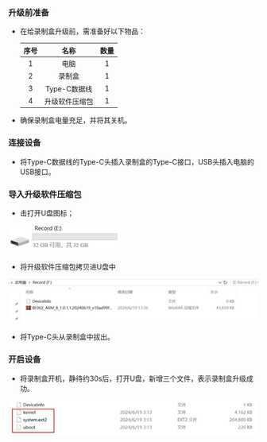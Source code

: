 ### 升级前准备

- 在给录制盒升级前，需准备好以下物品：

   
    |序号|名称|数量|
    |:--:|:-:|:-:|
    |1|电脑|1|
    |2|录制盒|1|
    |3|Type-C数据线|1|
    |4|升级软件压缩包|1|


- 确保录制盒电量充足，并将其关机。


### 连接设备

- 将Type-C数据线的Type-C头插入录制盒的Type-C接口，USB头插入电脑的USB接口。

### 导入升级软件压缩包
    
- 击打开U盘图标；
    
![](../pics/软件升级/RS-5.png)
    
- 将升级软件压缩包拷贝进U盘中
    
![](../pics/软件升级/RS-6.png)
    
- 将Type-C头从录制盒中拔出。

### 开启设备
    
- 将录制盒开机，静待约30s后，打开U盘，新增三个文件，表示录制盒升级成功。
    
![](../pics/软件升级/RS-7.png)